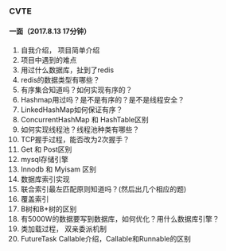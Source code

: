 ### CVTE

#### 一面（2017.8.13 17分钟）

1. 自我介绍， 项目简单介绍
1. 项目中遇到的难点
1. 用过什么数据库，扯到了redis
1. redis的数据类型有哪些？
1. 有序集合知道吗？如何实现有序的？
1. Hashmap用过吗？是不是有序的？是不是线程安全？
1. LinkedHashMap如何保证有序？
1. ConcurrentHashMap 和 HashTable区别
1. 如何实现线程池？线程池种类有哪些？
1. TCP握手过程，能否改为2次握手？
1. Get 和 Post区别
1. mysql存储引擎
1. Innodb 和 Myisam 区别
1. 数据库索引实现
1. 联合索引最左匹配原则知道吗？(然后出几个相应的题)
1. 覆盖索引
1. B树和B+树的区别
1. 有5000W的数据要写到数据库，如何优化？用什么数据库引擎？
1. 类加载过程， 双亲委派机制
1. FutureTask Callable介绍，Callable和Runnable的区别


